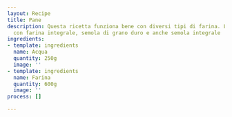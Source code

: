 ```yaml
---
layout: Recipe
title: Pane
description: Questa ricetta funziona bene con diversi tipi di farina. L'ho provata
  con farina integrale, semola di grano duro e anche semola integrale
ingredients:
- template: ingredients
  name: Acqua
  quantity: 250g
  image: ''
- template: ingredients
  name: Farina
  quantity: 600g
  image: ''
process: []

---
```

